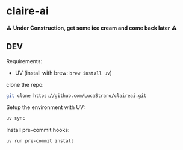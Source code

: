# claire-ai

⚠️ **Under Construction, get some ice cream and come back later** ⚠️

## DEV

Requirements:
 - UV (install with brew: `brew install uv`)

clone the repo:

```bash
git clone https://github.com/LucaStrano/claireai.git
```

Setup the environment with UV:

```bash
uv sync
```

Install pre-commit hooks:

```bash
uv run pre-commit install
```
